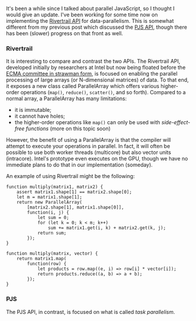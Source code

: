 It's been a while since I talked about parallel JavaScript, so I
thought I would give an update.  I've been working for some time now
on implementing the [Rivertrail API][rt] for data-parallelism.  This
is somewhat different from my previous post which discussed the
[PJS API][pjs], though there has been (slower) progress on that front
as well.

### Rivertrail 

It is interesting to compare and contrast the two APIs.  The
Rivertrail API, developed initially by researchers at Intel but now
being floated before the [ECMA committee in strawman form][ecma], is
focused on enabling the parallel processing of large arrays (or
N-dimensional matrices) of data.  To that end, it exposes a new class
called ParallelArray which offers various higher-order operations
(`map()`, `reduce()`, `scatter()`, and so forth).  Compared to a
normal array, a ParallelArray has many limitations:

- it is immutable;
- it cannot have holes;
- the higher-order operations like `map()` can only be used with
  *side-effect-free functions* (more on this topic soon)

However, the benefit of using a ParallelArray is that the compiler
will attempt to execute your operations in parallel.  In fact, it will
often be possible to use both worker threads (multicore) but also
vector units (intracore).  Intel's prototype even executes on the GPU,
though we have no immediate plans to do that in our implementation
(someday).

An example of using Rivertrail might be the following:

    function multiply(matrix1, matrix2) {
        assert matrix1.shape[1] == matrix2.shape[0];
        let m = matrix1.shape[1];
        return new ParallelArray(
            [matrix2.shape[1], matrix1.shape[0]],
            function(i, j) {
                let sum = 0;
                for (let k = 0; k < m; k++)
                    sum += matrix1.get(i, k) + matrix2.get(k, j);
                return sum;
            });
    }

    function multiply(matrix, vector) {
        return matrix1.map(
            function(row) {
                let products = row.map((e, i) => row[i] * vector[i]);
                return products.reduce((a, b) => a + b);
            });
    }

### PJS 

The PJS API, in contrast, is focused on what is called *task
parallelism*.  

[rt]: https://github.com/RiverTrail/RiverTrail
[ecma]: http://wiki.ecmascript.org/doku.php?id=strawman:data_parallelism
[pjs]: http://smallcultfollowing.com/babysteps/blog/2012/02/01/update/
